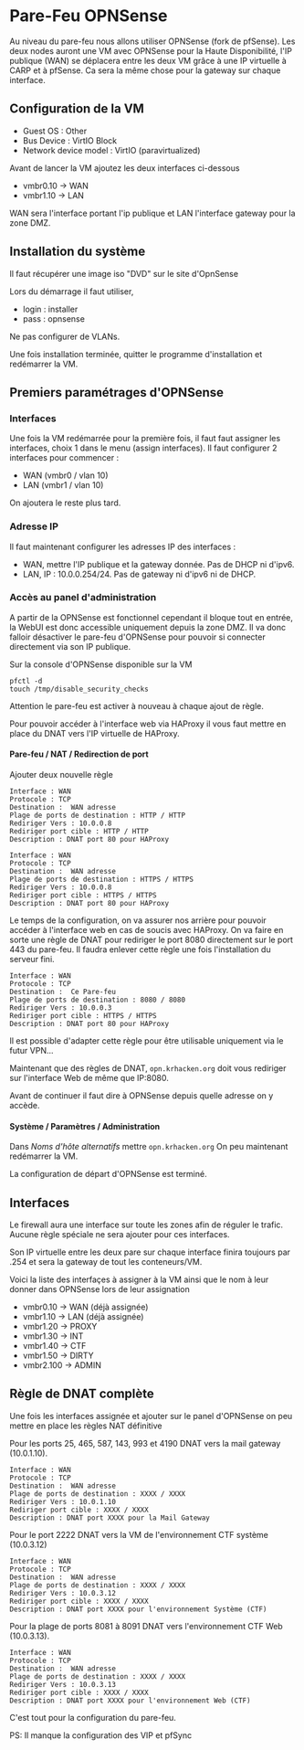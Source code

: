 # Pare-Feu OPNSense

Au niveau du pare-feu nous allons utiliser OPNSense (fork de pfSense). Les deux nodes auront une VM avec OPNSense pour la Haute Disponibilité, l'IP publique (WAN) se déplacera entre les deux VM grâce à une IP virtuelle à CARP et à pfSense. Ca sera la même chose pour la gateway sur chaque interface.

## Configuration de la VM
- Guest OS : Other
- Bus Device : VirtIO Block
- Network device model : VirtIO (paravirtualized)

Avant de lancer la VM ajoutez les deux interfaces ci-dessous
- vmbr0.10 -> WAN
- vmbr1.10 -> LAN

WAN sera l'interface portant l'ip publique et LAN l'interface gateway pour la zone DMZ.

## Installation du système
Il faut récupérer une image iso "DVD" sur le site d'OpnSense

Lors du démarrage il faut utiliser,
- login : installer
- pass : opnsense

Ne pas configurer de VLANs.

Une fois installation terminée, quitter le programme d'installation et redémarrer la VM.

## Premiers paramétrages d'OPNSense
### Interfaces
Une fois la VM redémarrée pour la première fois, il faut faut assigner les interfaces, choix 1 dans le menu (assign interfaces).
Il faut configurer 2 interfaces pour commencer :
- WAN (vmbr0 / vlan 10)
- LAN (vmbr1 / vlan 10)

On ajoutera le reste plus tard.

### Adresse IP
Il faut maintenant configurer les adresses IP des interfaces :
- WAN, mettre l'IP publique et la gateway donnée. Pas de DHCP ni d'ipv6.
- LAN, IP : 10.0.0.254/24. Pas de gateway ni d'ipv6 ni de DHCP.

### Accès au panel d'administration
A partir de la OPNSense est fonctionnel cependant il bloque tout en entrée, la WebUI est donc accessible uniquement depuis la zone DMZ. Il va donc falloir désactiver le pare-feu d'OPNSense pour pouvoir si connecter directement via son IP publique.

Sur la console d'OPNSense disponible sur la VM
```
pfctl -d
touch /tmp/disable_security_checks
```
Attention le pare-feu est activer à nouveau à chaque ajout de règle.

Pour pouvoir accéder à l'interface web via HAProxy il vous faut mettre en place du DNAT vers l'IP virtuelle de HAProxy.

#### Pare-feu / NAT / Redirection de port
Ajouter deux nouvelle règle

```
Interface : WAN
Protocole : TCP
Destination :  WAN adresse
Plage de ports de destination : HTTP / HTTP
Rediriger Vers : 10.0.0.8
Rediriger port cible : HTTP / HTTP
Description : DNAT port 80 pour HAProxy
```
```
Interface : WAN
Protocole : TCP
Destination :  WAN adresse
Plage de ports de destination : HTTPS / HTTPS
Rediriger Vers : 10.0.0.8
Rediriger port cible : HTTPS / HTTPS
Description : DNAT port 80 pour HAProxy
```

Le temps de la configuration, on va assurer nos arrière pour pouvoir accéder à l'interface web en cas de soucis avec HAProxy. On va faire en sorte une règle de DNAT pour rediriger le port 8080 directement sur le port 443 du pare-feu. Il faudra enlever cette règle une fois l'installation du serveur fini.


```
Interface : WAN
Protocole : TCP
Destination :  Ce Pare-feu
Plage de ports de destination : 8080 / 8080
Rediriger Vers : 10.0.0.3
Rediriger port cible : HTTPS / HTTPS
Description : DNAT port 80 pour HAProxy
```

Il est possible d'adapter cette règle pour être utilisable uniquement via le futur VPN...

Maintenant que des règles de DNAT, `opn.krhacken.org` doit vous rediriger sur l'interface Web de même que IP:8080.

Avant de continuer il faut dire à OPNSense depuis quelle adresse on y accède.

#### Système / Paramètres / Administration
Dans *Noms d'hôte alternatifs* mettre `opn.krhacken.org`
On peu maintenant redémarrer la VM.

La configuration de départ d'OPNSense est terminé.

## Interfaces
Le firewall aura une interface sur toute les zones afin de réguler le trafic. Aucune règle spéciale ne sera ajouter pour ces interfaces.

Son IP virtuelle entre les deux pare sur chaque interface finira toujours par .254 et sera la gateway de tout les conteneurs/VM.

Voici la liste des interfaçes à assigner à la VM ainsi que le nom à leur donner dans OPNSense lors de leur assignation
- vmbr0.10 -> WAN (déjà assignée)
- vmbr1.10 -> LAN (déjà assignée)
- vmbr1.20 -> PROXY
- vmbr1.30 -> INT
- vmbr1.40 -> CTF
- vmbr1.50 -> DIRTY
- vmbr2.100 -> ADMIN

## Règle de DNAT complète
Une fois les interfaces assignée et ajouter sur le panel d'OPNSense on peu mettre en place les règles NAT définitive

Pour les ports 25, 465, 587, 143, 993 et 4190 DNAT vers la mail gateway (10.0.1.10).
```
Interface : WAN
Protocole : TCP
Destination :  WAN adresse
Plage de ports de destination : XXXX / XXXX
Rediriger Vers : 10.0.1.10
Rediriger port cible : XXXX / XXXX
Description : DNAT port XXXX pour la Mail Gateway
```

Pour le port 2222 DNAT vers la VM de l'environnement CTF système (10.0.3.12)
```
Interface : WAN
Protocole : TCP
Destination :  WAN adresse
Plage de ports de destination : XXXX / XXXX
Rediriger Vers : 10.0.3.12
Rediriger port cible : XXXX / XXXX
Description : DNAT port XXXX pour l'environnement Système (CTF)
```

Pour la plage de ports 8081 à 8091 DNAT vers l'environnement CTF Web (10.0.3.13).
```
Interface : WAN
Protocole : TCP
Destination :  WAN adresse
Plage de ports de destination : XXXX / XXXX
Rediriger Vers : 10.0.3.13
Rediriger port cible : XXXX / XXXX
Description : DNAT port XXXX pour l'environnement Web (CTF)
```

C'est tout pour la configuration du pare-feu.

PS: Il manque la configuration des VIP et pfSync
